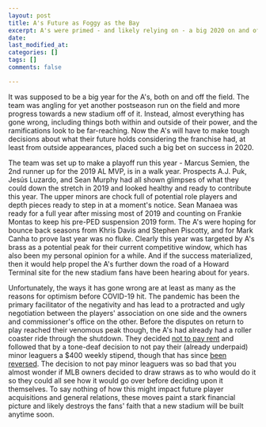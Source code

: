 ```yaml
---
layout: post
title: A's Future as Foggy as the Bay
excerpt: A's were primed - and likely relying on - a big 2020 on and off the field
date: 
last_modified_at: 
categories: []
tags: []
comments: false

---
```

It was supposed to be a big year for the A's, both on and off the field. The team was angling for yet another postseason run on the field and more progress towards a new stadium off of it. Instead, almost everything has gone wrong, including things both within and outside of their power, and the ramifications look to be far-reaching. Now the A's will have to make tough decisions about what their future holds considering the franchise had, at least from outside appearances, placed such a big bet on success in 2020.

The team was set up to make a playoff run this year - Marcus Semien, the 2nd runner up for the 2019 AL MVP, is in a walk year. Prospects A.J. Puk, Jesús Luzardo, and Sean Murphy had all shown glimpses of what they could down the stretch in 2019 and looked healthy and ready to contribute this year. The upper minors are chock full of potential role players and depth pieces ready to step in at a moment's notice. Sean Manaea was ready for a full year after missing most of 2019 and counting on Frankie Montas to keep his pre-PED suspension 2019 form. The A's were hoping for bounce back seasons from Khris Davis and Stephen Piscotty, and for Mark Canha to prove last year was no fluke. Clearly this year was targeted by A's brass as a potential peak for their current competitive window, which has also been my personal opinion for a while. And if the success materialized, then it would help propel the A's further down the road of a Howard Terminal site for the new stadium fans have been hearing about for years.

Unfortunately, the ways it has gone wrong are at least as many as the reasons for optimism before COVID-19 hit. The pandemic has been the primary facilitator of the negativity and has lead to a protracted and ugly negotiation between the players' association on one side and the owners and commissioner's office on the other. Before the disputes on return to play reached their venomous peak though, the A's had already had a roller coaster ride through the shutdown. They decided [not to pay rent](https://www.mercurynews.com/2020/05/19/oakland-as-skip-coliseum-rent-payment/) and followed that by a tone-deaf decision to not pay their (already underpaid) minor leaguers a $400 weekly stipend, though that has since [been reversed](https://www.espn.com/mlb/story/_/id/29272929/oakland-owner-admits-mistake-resume-paying-minor-leaguers). The decision to not pay minor leaguers was so bad that you almost wonder if MLB owners decided to draw straws as to who would do it so they could all see how it would go over before deciding upon it themselves. To say nothing of how this might impact future player acquisitions and general relations, these moves paint a stark financial picture and likely destroys the fans' faith that a new stadium will be built anytime soon.